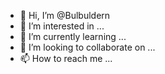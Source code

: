 - 👋 Hi, I’m @Bulbuldern
- 👀 I’m interested in ...
- 🌱 I’m currently learning ...
- 💞️ I’m looking to collaborate on ...
- 📫 How to reach me ...

<!---
Bulbuldern/Bulbuldern is a ✨ special ✨ repository because its `README.md` (this file) appears on your GitHub profile.
You can click the Preview link to take a look at your changes.
--->
